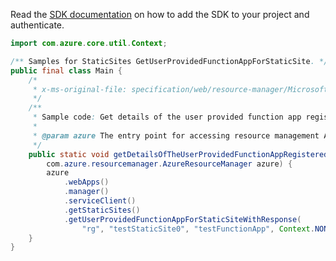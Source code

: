 Read the [SDK documentation](https://github.com/Azure/azure-sdk-for-java/blob/azure-resourcemanager_2.11.0/sdk/resourcemanager/azure-resourcemanager/README.md) on how to add the SDK to your project and authenticate.

```java
import com.azure.core.util.Context;

/** Samples for StaticSites GetUserProvidedFunctionAppForStaticSite. */
public final class Main {
    /*
     * x-ms-original-file: specification/web/resource-manager/Microsoft.Web/stable/2021-03-01/examples/GetUserProvidedFunctionAppForStaticSite.json
     */
    /**
     * Sample code: Get details of the user provided function app registered with a static site.
     *
     * @param azure The entry point for accessing resource management APIs in Azure.
     */
    public static void getDetailsOfTheUserProvidedFunctionAppRegisteredWithAStaticSite(
        com.azure.resourcemanager.AzureResourceManager azure) {
        azure
            .webApps()
            .manager()
            .serviceClient()
            .getStaticSites()
            .getUserProvidedFunctionAppForStaticSiteWithResponse(
                "rg", "testStaticSite0", "testFunctionApp", Context.NONE);
    }
}
```

